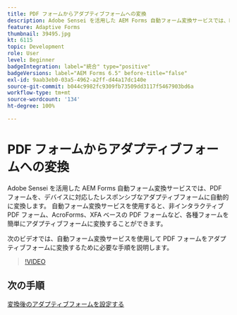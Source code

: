 ```yaml
---
title: PDF フォームからアダプティブフォームへの変換
description: Adobe Sensei を活用した AEM Forms 自動フォーム変換サービスでは、PDF フォームを、デバイスに対応したレスポンシブなアダプティブフォームに自動的に変換します。 自動フォーム変換サービスを使用すると、非インタラクティブ PDF フォーム、AcroForms、XFA ベースの PDF フォームなど、各種フォームを簡単にアダプティブフォームに変換することができます。
feature: Adaptive Forms
thumbnail: 39495.jpg
kt: 6115
topic: Development
role: User
level: Beginner
badgeIntegration: label="統合" type="positive"
badgeVersions: label="AEM Forms 6.5" before-title="false"
exl-id: 9aab3eb0-03a5-4962-a2ff-d44a17dc140e
source-git-commit: b044c9982fc9309fb73509dd3117f5467903bd6a
workflow-type: tm+mt
source-wordcount: '134'
ht-degree: 100%

---
```


# PDF フォームからアダプティブフォームへの変換

Adobe Sensei を活用した AEM Forms 自動フォーム変換サービスでは、PDF フォームを、デバイスに対応したレスポンシブなアダプティブフォームに自動的に変換します。 自動フォーム変換サービスを使用すると、非インタラクティブ PDF フォーム、AcroForms、XFA ベースの PDF フォームなど、各種フォームを簡単にアダプティブフォームに変換することができます。 

次のビデオでは、自動フォーム変換サービスを使用して PDF フォームをアダプティブフォームに変換するために必要な手順を説明します。

>[!VIDEO](https://video.tv.adobe.com/v/39495?quality=12&learn=on)

## 次の手順

[変換後のアダプティブフォームを設定する](./configure-converted-adaptive-form.md)